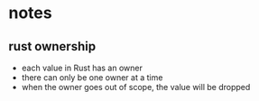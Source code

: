 # notes

## rust ownership

* each value in Rust has an owner
* there can only be one owner at a time
* when the owner goes out of scope, the value will be dropped


